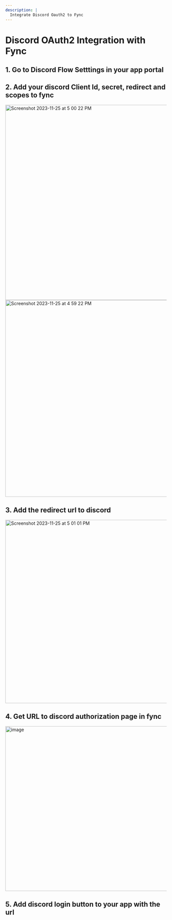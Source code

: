 ```yaml
---
description: |
  Integrate Discord Oauth2 to Fync
---
```


# Discord OAuth2 Integration with Fync

## 1. Go to Discord Flow Setttings in your app portal


## 2. Add your discord Client Id, secret, redirect and scopes to fync
<img width="610" alt="Screenshot 2023-11-25 at 5 00 22 PM" src="https://github.com/FyncAPI/Fync-web/assets/70068561/eb9fdfab-7216-4ac3-ba31-8265f732f0b7">
<img width="615" alt="Screenshot 2023-11-25 at 4 59 22 PM" src="https://github.com/FyncAPI/Fync-web/assets/70068561/bbb377bf-825b-43cd-b1a2-bbfa5c4b159c">

## 3. Add the redirect url to discord
<img width="573" alt="Screenshot 2023-11-25 at 5 01 01 PM" src="https://github.com/FyncAPI/Fync-web/assets/70068561/e73b375e-5b51-46e9-9880-a87500ed81c2">

## 4. Get URL to discord authorization page in fync
<img width="515" alt="image" src="https://github.com/FyncAPI/Fync-web/assets/70068561/d94ebfd5-3f36-4abe-bfab-6a330d09831f">

## 5. Add discord login button to your app with the url
